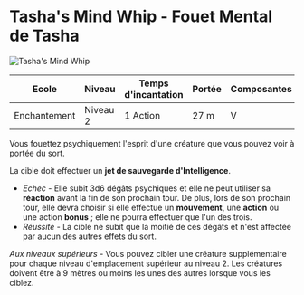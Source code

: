# Tasha's Mind Whip - Fouet Mental de Tasha

![Tasha's Mind Whip](../.../_images/tashamindwhip.png)

|Ecole|Niveau|Temps d'incantation|Portée|Composantes|Durée|
|-|-|-|-|-|-|
|Enchantement|Niveau 2|1 Action|27 m|V|1 round|

Vous fouettez psychiquement l'esprit d'une créature que vous pouvez voir à portée du sort. 

La cible doit effectuer un **jet de sauvegarde d'Intelligence**. 

* *Echec* - Elle subit 3d6 dégâts psychiques et elle ne peut utiliser sa **réaction** avant la fin de son prochain tour. De plus, lors de son prochain tour, elle devra choisir si elle effectue un **mouvement**, une **action** ou une action **bonus** ; elle ne pourra effectuer que l'un des trois. 
* *Réussite* - La cible ne subit que la moitié de ces dégâts et n'est affectée par aucun des autres effets du sort.

*Aux niveaux supérieurs* - Vous pouvez cibler une créature supplémentaire pour chaque niveau d'emplacement supérieur au niveau 2. Les créatures doivent être à 9 mètres ou moins les unes des autres lorsque vous les ciblez.